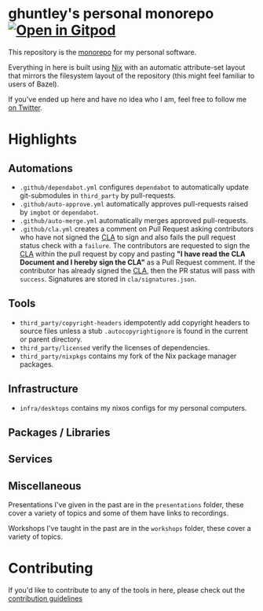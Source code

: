 # ghuntley's personal monorepo [![Open in Gitpod](https://gitpod.io/button/open-in-gitpod.svg)](https://gitpod.io/#https://github.com/ghuntley/ghuntley)

This repository is the [monorepo][] for my personal software.

Everything in here is built using [Nix][] with an automatic attribute-set layout
that mirrors the filesystem layout of the repository (this might feel familiar
to users of Bazel).

If you've ended up here and have no idea who I am, feel free to follow me [on
Twitter][].

# Highlights

## Automations

* `.github/dependabot.yml` configures `dependabot` to automatically update git-submodules in `third_party` by pull-requests.
* `.github/auto-approve.yml` automatically approves pull-requests raised by `imgbot` or `dependabot`.
* `.github/auto-merge.yml` automatically merges approved pull-requests.
* `.github/cla.yml` creates a comment on Pull Request asking contributors who have not signed the [CLA][] to sign and also
   fails the pull request status check with a `failure`. The contributors are requested to sign the [CLA][] within the
   pull request by copy and pasting **"I have read the CLA Document and I hereby sign the CLA"** as a Pull Request comment.
   If the contributor has already signed the [CLA][], then the PR status will pass with `success`. Signatures are stored in `cla/signatures.json`.

## Tools

* `third_party/copyright-headers` idempotently add copyright headers to source files
   unless a stub `.autocopyrightignore` is found in the current or parent directory.
* `third_party/licensed` verify the licenses of dependencies.
* `third_party/nixpkgs` contains my fork of the Nix package manager packages.

## Infrastructure

* `infra/desktops` contains my nixos configs for my personal computers.

## Packages / Libraries

## Services

## Miscellaneous

Presentations I've given in the past are in the `presentations` folder, these
cover a variety of topics and some of them have links to recordings.

Workshops I've taught in the past are in the `workshops` folder, these
cover a variety of topics.

# Contributing

If you'd like to contribute to any of the tools in here, please check out the
[contribution guidelines](/tree/docs/CONTRIBUTING.md)

[CLA]: CLA/README.md
[monorepo]: https://en.wikipedia.org/wiki/Monorepo
[Nix]: https://nixos.org/nix
[on Twitter]: https://twitter.com/geoffreyhuntley
